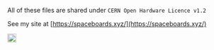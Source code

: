 All of these files are shared under `CERN Open Hardware Licence v1.2 `

See my site at [https://spaceboards.xyz/](https://spaceboards.xyz/)

<a href="https://www.buymeacoffee.com/spaceman" target="_blank"><img src="https://cdn.buymeacoffee.com/buttons/v2/default-yellow.png" alt="Buy Me A Coffee" style="height: 20px !important;width: 20px !important;" ></a>
